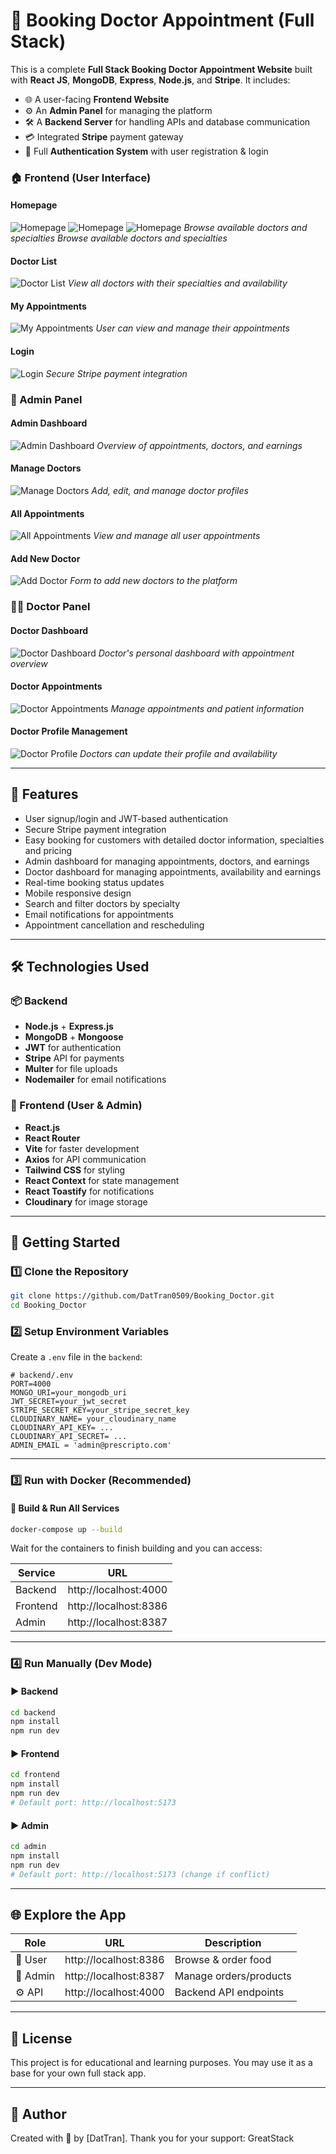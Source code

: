 # 🍔 Booking Doctor Appointment (Full Stack)

This is a complete **Full Stack Booking Doctor Appointment Website** built with **React JS**, **MongoDB**, **Express**, **Node.js**, and **Stripe**. It includes:

- 🌐 A user-facing **Frontend Website**
- ⚙️ An **Admin Panel** for managing the platform
- 🛠️ A **Backend Server** for handling APIs and database communication
- 💳 Integrated **Stripe** payment gateway
- 🔐 Full **Authentication System** with user registration & login

### 🏠 Frontend (User Interface)

#### Homepage
![Homepage](./img/Client/Homepage_1.png)
![Homepage](./img/Client/Homepage_2.png)
![Homepage](./img/Client/Homepage_3.png)
*Browse available doctors and specialties*
*Browse available doctors and specialties*

#### Doctor List
![Doctor List](./img/Client/All_Doctor.png)
*View all doctors with their specialties and availability*

#### My Appointments
![My Appointments](./img/Client/Appointments.png)
*User can view and manage their appointments*

#### Login
![Login](./img/Client/Login.png)
*Secure Stripe payment integration*

### 🔐 Admin Panel

#### Admin Dashboard
![Admin Dashboard](./img/Admin/Dashboard.png)
*Overview of appointments, doctors, and earnings*

#### Manage Doctors
![Manage Doctors](./img/Admin/Doctor_List.png)
*Add, edit, and manage doctor profiles*

#### All Appointments
![All Appointments](./img/Admin/Appointments.png)
*View and manage all user appointments*

#### Add New Doctor
![Add Doctor](./img/Admin/Add_Doctor.png)
*Form to add new doctors to the platform*

### 👨‍⚕️ Doctor Panel

#### Doctor Dashboard
![Doctor Dashboard](./img/Doctor/Dashboard.png)
*Doctor's personal dashboard with appointment overview*

#### Doctor Appointments
![Doctor Appointments](./img/Doctor/Appointments.png)
*Manage appointments and patient information*

#### Doctor Profile Management
![Doctor Profile](./img/Doctor/Profile.png)
*Doctors can update their profile and availability*

---

## 📌 Features

- User signup/login and JWT-based authentication
- Secure Stripe payment integration
- Easy booking for customers with detailed doctor information, specialties and pricing
- Admin dashboard for managing appointments, doctors, and earnings
- Doctor dashboard for managing appointments, availability and earnings
- Real-time booking status updates
- Mobile responsive design
- Search and filter doctors by specialty
- Email notifications for appointments
- Appointment cancellation and rescheduling

---

## 🛠 Technologies Used

### 📦 Backend
- **Node.js** + **Express.js**
- **MongoDB** + **Mongoose**
- **JWT** for authentication
- **Stripe** API for payments
- **Multer** for file uploads
- **Nodemailer** for email notifications

### 🎨 Frontend (User & Admin)
- **React.js**
- **React Router**
- **Vite** for faster development
- **Axios** for API communication
- **Tailwind CSS** for styling
- **React Context** for state management
- **React Toastify** for notifications
- **Cloudinary** for image storage

---

## 🚀 Getting Started

### 1️⃣ Clone the Repository
```bash
git clone https://github.com/DatTran0509/Booking_Doctor.git
cd Booking_Doctor
```

### 2️⃣ Setup Environment Variables

Create a `.env` file in the `backend`:

```env
# backend/.env
PORT=4000
MONGO_URI=your_mongodb_uri
JWT_SECRET=your_jwt_secret
STRIPE_SECRET_KEY=your_stripe_secret_key
CLOUDINARY_NAME= your_cloudinary_name
CLOUDINARY_API_KEY= ...
CLOUDINARY_API_SECRET= ...
ADMIN_EMAIL = 'admin@prescripto.com'

```


---

### 3️⃣ Run with Docker (Recommended)

#### 🐳 Build & Run All Services
```bash
docker-compose up --build
```

Wait for the containers to finish building and you can access:

| Service   | URL                       |
|-----------|---------------------------|
| Backend   | http://localhost:4000     |
| Frontend  | http://localhost:8386     |
| Admin     | http://localhost:8387     |

---

### 4️⃣ Run Manually (Dev Mode)

#### ▶️ Backend
```bash
cd backend
npm install
npm run dev
```

#### ▶️ Frontend
```bash
cd frontend
npm install
npm run dev
# Default port: http://localhost:5173
```

#### ▶️ Admin
```bash
cd admin
npm install
npm run dev
# Default port: http://localhost:5173 (change if conflict)
```

---

## 🌐 Explore the App

| Role       | URL                    | Description              |
|------------|------------------------|--------------------------|
| 👥 User     | http://localhost:8386  | Browse & order food      |
| 🔐 Admin    | http://localhost:8387  | Manage orders/products   |
| ⚙️ API      | http://localhost:4000  | Backend API endpoints    |

---

## 📝 License

This project is for educational and learning purposes. You may use it as a base for your own full stack app.

---

## 🙌 Author

Created with 💖 by [DatTran]. Thank you for your support: GreatStack

